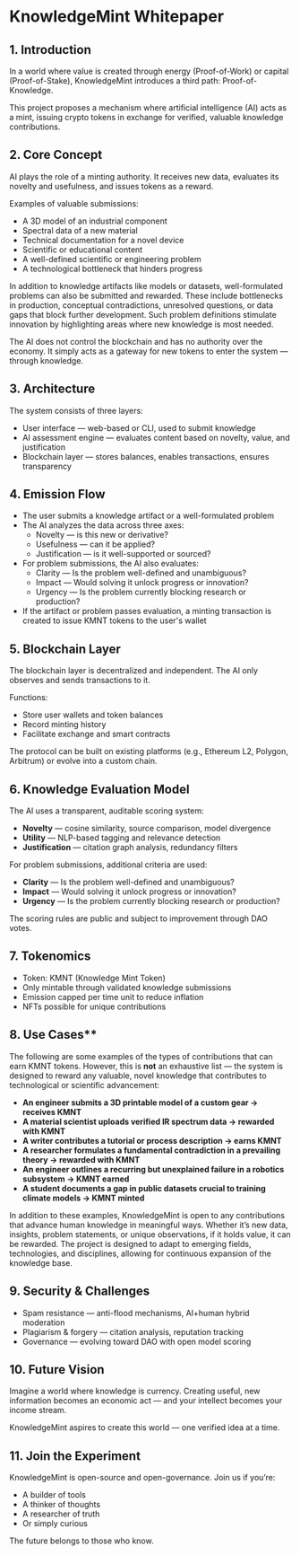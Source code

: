 # KnowledgeMint Whitepaper

## 1. Introduction

In a world where value is created through energy (Proof-of-Work) or capital (Proof-of-Stake), KnowledgeMint introduces a third path: Proof-of-Knowledge.

This project proposes a mechanism where artificial intelligence (AI) acts as a mint, issuing crypto tokens in exchange for verified, valuable knowledge contributions.

## 2. Core Concept

AI plays the role of a minting authority. It receives new data, evaluates its novelty and usefulness, and issues tokens as a reward.

Examples of valuable submissions:

- A 3D model of an industrial component
- Spectral data of a new material
- Technical documentation for a novel device
- Scientific or educational content
- A well-defined scientific or engineering problem
- A technological bottleneck that hinders progress

In addition to knowledge artifacts like models or datasets, well-formulated problems can also be submitted and rewarded. These include bottlenecks in production, conceptual contradictions, unresolved questions, or data gaps that block further development. Such problem definitions stimulate innovation by highlighting areas where new knowledge is most needed.

The AI does not control the blockchain and has no authority over the economy. It simply acts as a gateway for new tokens to enter the system — through knowledge.

## 3. Architecture

The system consists of three layers:

- User interface — web-based or CLI, used to submit knowledge
- AI assessment engine — evaluates content based on novelty, value, and justification
- Blockchain layer — stores balances, enables transactions, ensures transparency

## 4. Emission Flow

- The user submits a knowledge artifact or a well-formulated problem
- The AI analyzes the data across three axes:
  - Novelty — is this new or derivative?
  - Usefulness — can it be applied?
  - Justification — is it well-supported or sourced?
- For problem submissions, the AI also evaluates:
  - Clarity — Is the problem well-defined and unambiguous?
  - Impact — Would solving it unlock progress or innovation?
  - Urgency — Is the problem currently blocking research or production?
- If the artifact or problem passes evaluation, a minting transaction is created to issue KMNT tokens to the user's wallet

## 5. Blockchain Layer

The blockchain layer is decentralized and independent. The AI only observes and sends transactions to it.

Functions:

- Store user wallets and token balances
- Record minting history
- Facilitate exchange and smart contracts

The protocol can be built on existing platforms (e.g., Ethereum L2, Polygon, Arbitrum) or evolve into a custom chain.

## 6. Knowledge Evaluation Model

The AI uses a transparent, auditable scoring system:

- **Novelty** — cosine similarity, source comparison, model divergence
- **Utility** — NLP-based tagging and relevance detection
- **Justification** — citation graph analysis, redundancy filters

For problem submissions, additional criteria are used:

- **Clarity** — Is the problem well-defined and unambiguous?
- **Impact** — Would solving it unlock progress or innovation?
- **Urgency** — Is the problem currently blocking research or production?

The scoring rules are public and subject to improvement through DAO votes.

## 7. Tokenomics

- Token: KMNT (Knowledge Mint Token)
- Only mintable through validated knowledge submissions
- Emission capped per time unit to reduce inflation
- NFTs possible for unique contributions

## 8. Use Cases**

The following are some examples of the types of contributions that can earn KMNT tokens. However, this is **not** an exhaustive list — the system is designed to reward any valuable, novel knowledge that contributes to technological or scientific advancement:

- **An engineer submits a 3D printable model of a custom gear → receives KMNT**
- **A material scientist uploads verified IR spectrum data → rewarded with KMNT**
- **A writer contributes a tutorial or process description → earns KMNT**
- **A researcher formulates a fundamental contradiction in a prevailing theory → rewarded with KMNT**
- **An engineer outlines a recurring but unexplained failure in a robotics subsystem → KMNT earned**
- **A student documents a gap in public datasets crucial to training climate models → KMNT minted**
  
In addition to these examples, KnowledgeMint is open to any contributions that advance human knowledge in meaningful ways. Whether it’s new data, insights, problem statements, or unique observations, if it holds value, it can be rewarded. The project is designed to adapt to emerging fields, technologies, and disciplines, allowing for continuous expansion of the knowledge base.


## 9. Security & Challenges

- Spam resistance — anti-flood mechanisms, AI+human hybrid moderation
- Plagiarism & forgery — citation analysis, reputation tracking
- Governance — evolving toward DAO with open model scoring

## 10. Future Vision

Imagine a world where knowledge is currency. Creating useful, new information becomes an economic act — and your intellect becomes your income stream.

KnowledgeMint aspires to create this world — one verified idea at a time.

## 11. Join the Experiment

KnowledgeMint is open-source and open-governance. Join us if you’re:

- A builder of tools
- A thinker of thoughts
- A researcher of truth
- Or simply curious

The future belongs to those who know.
